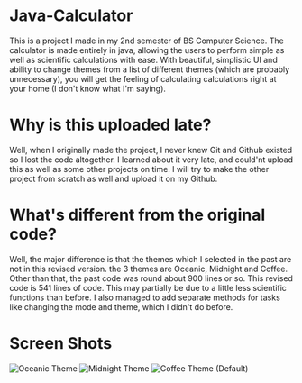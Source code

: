 # Java-Calculator
This is a project I made in my 2nd semester of BS Computer Science.
The calculator is made entirely in java, allowing the users to perform simple as well as scientific calculations with ease.
With beautiful, simplistic UI and ability to change themes from a list of different themes (which are probably unnecessary), you will get the feeling of calculating calculations right at your home (I don't know what I'm saying).

# Why is this uploaded late?
Well, when I originally made the project, I never knew Git and Github existed so I lost the code altogether. I learned about it very late, and could'nt upload this as well as some other projects on time. I will try to make the other project from scratch as well and upload it on my Github.

# What's different from the original code?
Well, the major difference is that the themes which I selected in the past are not in this revised version. the 3 themes are Oceanic, Midnight and Coffee.
Other than that, the past code was round about 900 lines or so. This revised code is 541 lines of code. This may partially be due to a little less scientific functions than before.
I also managed to add separate methods for tasks like changing the mode and theme, which I didn't do before.

# Screen Shots

![Oceanic Theme](https://github.com/AliAhmed-004/Java-Calculator/assets/142042113/d0528303-e26e-42da-9a07-11b7b6db5894)
![Midnight Theme](https://github.com/AliAhmed-004/Java-Calculator/assets/142042113/98c55d54-3f11-47bc-a615-5de3735499f3)
![Coffee Theme (Default)](https://github.com/AliAhmed-004/Java-Calculator/assets/142042113/49338c4d-6343-4304-ba35-5b077d4abf21)

